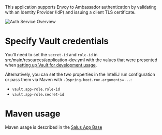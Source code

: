 
This application supports Envoy to Ambassador authentication by validating with an Identity
Provider (IdP) and issuing a client TLS certificate.

![Auth Service Overview](docs/auth-service-overview.drawio.png)

# Specify Vault credentials

You'll need to set the `secret-id` and `role-id` in src/main/resources/application-dev.yml
with the values that were presented when [setting up Vault for development usage](https://github.com/racker/salus-telemetry-bundle/#setting-up-vault-for-development-usage).

Alternatively, you can set the two properties in the IntelliJ run configuration or pass them
via Maven with `-Dspring-boot.run.arguments=...`:

- `vault.app-role.role-id`
- `vault.app-role.secret-id`

# Maven usage

Maven usage is described in the [Salus App Base](https://github.com/racker/salus-app-base)